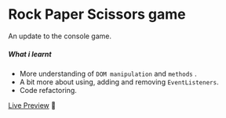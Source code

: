 


# **Rock Paper Scissors game**
An update to the console game. 

##### **What i learnt** 
- More understanding of ```DOM manipulation``` and ```methods``` .
- A bit more about using, adding and removing ```EventListeners```.
- Code refactoring.

[Live Preview](https://just4fun150.github.io/ROCK-PAPER-SCISSORS/) 👀

